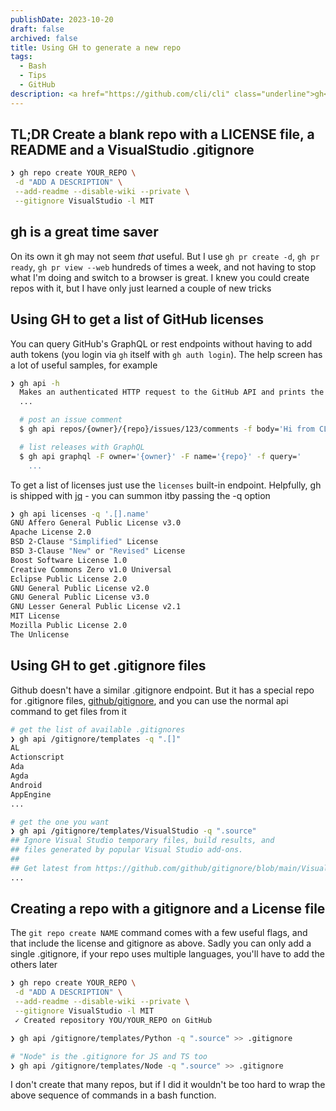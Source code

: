 ```yaml
---
publishDate: 2023-10-20
draft: false
archived: false
title: Using GH to generate a new repo
tags:
  - Bash
  - Tips
  - GitHub
description: <a href="https://github.com/cli/cli" class="underline">gh</a> is a lovely CLI tool from GitHub that lets you manage your repos from Terminal, including downloading license and .gitignore files.
---
```


## TL;DR Create a blank repo with a LICENSE file, a README and a VisualStudio .gitignore

```bash
❯ gh repo create YOUR_REPO \
 -d "ADD A DESCRIPTION" \
 --add-readme --disable-wiki --private \
 --gitignore VisualStudio -l MIT
```

## gh is a great time saver

On its own it gh may not seem _that_ useful. But I use `gh pr create -d`, `gh pr ready`, `gh pr view --web` hundreds of times a week, and not having to stop what I'm doing and switch to a browser is great. I knew you could create repos with it, but I have only just learned a couple of new tricks

## Using GH to get a list of GitHub licenses

You can query GitHub's GraphQL or rest endpoints without having to add auth tokens (you login via `gh` itself with `gh auth login`). The help screen has a lot of useful samples, for example

```bash
❯ gh api -h
  Makes an authenticated HTTP request to the GitHub API and prints the response.
  ...

  # post an issue comment
  $ gh api repos/{owner}/{repo}/issues/123/comments -f body='Hi from CLI'

  # list releases with GraphQL
  $ gh api graphql -F owner='{owner}' -F name='{repo}' -f query='
    ...
```

To get a list of licenses just use the `licenses` built-in endpoint. Helpfully, gh is shipped with [jq](https://github.com/jqlang/jq) - you can summon itby passing the -q option

```bash
❯ gh api licenses -q '.[].name'
GNU Affero General Public License v3.0
Apache License 2.0
BSD 2-Clause "Simplified" License
BSD 3-Clause "New" or "Revised" License
Boost Software License 1.0
Creative Commons Zero v1.0 Universal
Eclipse Public License 2.0
GNU General Public License v2.0
GNU General Public License v3.0
GNU Lesser General Public License v2.1
MIT License
Mozilla Public License 2.0
The Unlicense
```

## Using GH to get .gitignore files

Github doesn't have a similar .gitignore endpoint. But it has a special repo for .gitignore files, [github/gitignore](https://github.com/github/gitignore), and you can use the normal api command to get files from it

```bash
# get the list of available .gitignores
❯ gh api /gitignore/templates -q ".[]"
AL
Actionscript
Ada
Agda
Android
AppEngine
...

# get the one you want
❯ gh api /gitignore/templates/VisualStudio -q ".source"
## Ignore Visual Studio temporary files, build results, and
## files generated by popular Visual Studio add-ons.
##
## Get latest from https://github.com/github/gitignore/blob/main/VisualStudio.gitignore
...
```

## Creating a repo with a gitignore and a License file

The `git repo create NAME` command comes with a few useful flags, and that include the license and gitignore as above. Sadly you can only add a single .gitignore, if your repo uses multiple languages, you'll have to add the others later

```bash
❯ gh repo create YOUR_REPO \
 -d "ADD A DESCRIPTION" \
 --add-readme --disable-wiki --private \
 --gitignore VisualStudio -l MIT
 ✓ Created repository YOU/YOUR_REPO on GitHub

❯ gh api /gitignore/templates/Python -q ".source" >> .gitignore

# "Node" is the .gitignore for JS and TS too
❯ gh api /gitignore/templates/Node -q ".source" >> .gitignore
```

I don't create that many repos, but if I did it wouldn't be too hard to wrap the above sequence of commands in a bash function.
